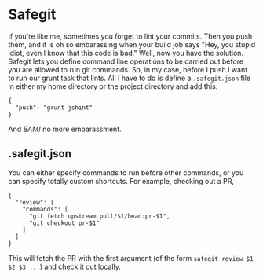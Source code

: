 # Safegit

If you're like me, sometimes you forget to lint your commits.  Then you push them, and it is oh so embarassing when your build job says "Hey, you stupid idiot, even I know that this code is bad."  Well, now you have the solution.  Safegit lets you define command line operations to be carried out before you are allowed to run git commands.  So, in my case, before I push I want to run our grunt task that lints.  All I have to do is define a `.safegit.json` file in either my home directory or the project directory and add this:

```
{
  "push": "grunt jshint"
}
```

And *BAM!* no more embarassment.

## .safegit.json

You can either specify commands to run before other commands, or you can specify totally custom shortcuts.  For example, checking out a PR,

```
{
  "review": [
    "commands": [
      "git fetch upstream pull/$1/head:pr-$1",
      "git checkout pr-$1"
    ]
  ]
}
```

This will fetch the PR with the first argument (of the form `safegit review $1 $2 $3 ...`) and check it out locally.
